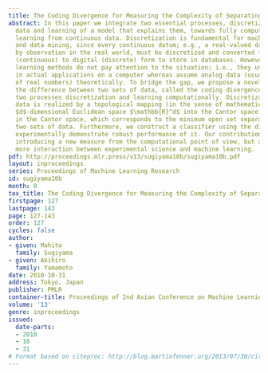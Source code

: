 ```yaml
---
title: The Coding Divergence for Measuring the Complexity of Separating Two Sets
abstract: In this paper we integrate two essential processes, discretization of continuous
  data and learning of a model that explains them, towards fully computational machine
  learning from continuous data. Discretization is fundamental for machine learning
  and data mining, since every continuous datum; e.g., a real-valued datum obtained
  by observation in the real world, must be discretized and converted from analog
  (continuous) to digital (discrete) form to store in databases. However, most machine
  learning methods do not pay attention to the situation; i.e., they use digital data
  in actual applications on a computer whereas assume analog data (usually vectors
  of real numbers) theoretically. To bridge the gap, we propose a novel measure of
  the difference between two sets of data, called the coding divergence, and unify
  two processes discretization and learning computationally. Discretization of continuous
  data is realized by a topological mapping (in the sense of mathematics) from the
  $d$-dimensional Euclidean space $\mathbb{R}^d$ into the Cantor space $\Sigma^\omega$, and the simplest model is learned
  in the Cantor space, which corresponds to the minimum open set separating the given
  two sets of data. Furthermore, we construct a classifier using the divergence, and
  experimentally demonstrate robust performance of it. Our contribution is not only
  introducing a new measure from the computational point of view, but also triggering
  more interaction between experimental science and machine learning.
pdf: http://proceedings.mlr.press/v13/sugiyama10b/sugiyama10b.pdf
layout: inproceedings
series: Proceedings of Machine Learning Research
id: sugiyama10b
month: 0
tex_title: The Coding Divergence for Measuring the Complexity of Separating Two Sets
firstpage: 127
lastpage: 143
page: 127-143
order: 127
cycles: false
author:
- given: Mahito
  family: Sugiyama
- given: Akihiro
  family: Yamamoto
date: 2010-10-31
address: Tokyo, Japan
publisher: PMLR
container-title: Proceedings of 2nd Asian Conference on Machine Learning
volume: '13'
genre: inproceedings
issued:
  date-parts:
  - 2010
  - 10
  - 31
# Format based on citeproc: http://blog.martinfenner.org/2013/07/30/citeproc-yaml-for-bibliographies/
---
```

